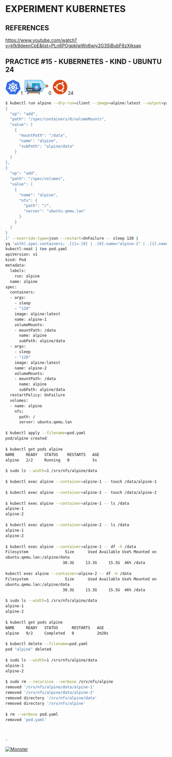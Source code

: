 # EXPERIMENT KUBERNETES

## REFERENCES

https://www.youtube.com/watch?v=kfk9deenCpE&list=PLn6POgpklwWo6wiy2G3SjBubF6zXjksap

## PRACTICE #15 - KUBERNETES - KIND - UBUNTU 24

[![Kubernetes](img/kubernetes.webp "Kubernetes")](https://kubernetes.io)1
[![Kind](img/kind.webp "Kind")](https://kind.sigs.k8s.io)0
[![Ubuntu](img/ubuntu.webp "Ubuntu")](https://ubuntu.com)24

```bash
$ kubectl run alpine --dry-run=client --image=alpine:latest --output=yaml --overrides='[
{
  "op": "add",
  "path": "/spec/containers/0/volumeMounts",
  "value": [
    {
      "mountPath": "/data",
      "name": "alpine",
      "subPath": "alpine/data"
    }
  ]
},
{
  "op": "add",
  "path": "/spec/volumes",
  "value": [
    {
      "name": "alpine",
      "nfs": {
        "path": "/",
        "server": "ubuntu.qemu.lan"
      }
    }
  ]
}
]' --override-type=json --restart=OnFailure -- sleep 120 |
yq 'with(.spec.containers; .[1]=.[0] | .[0].name="alpine-1" | .[1].name="alpine-2")' |
kubectl-neat | tee pod.yaml
apiVersion: v1
kind: Pod
metadata:
  labels:
    run: alpine
  name: alpine
spec:
  containers:
  - args:
    - sleep
    - "120"
    image: alpine:latest
    name: alpine-1
    volumeMounts:
    - mountPath: /data
      name: alpine
      subPath: alpine/data
  - args:
    - sleep
    - "120"
    image: alpine:latest
    name: alpine-2
    volumeMounts:
    - mountPath: /data
      name: alpine
      subPath: alpine/data
  restartPolicy: OnFailure
  volumes:
  - name: alpine
    nfs:
      path: /
      server: ubuntu.qemu.lan

$ kubectl apply --filename=pod.yaml
pod/alpine created

$ kubectl get pods alpine
NAME     READY   STATUS    RESTARTS   AGE
alpine   2/2     Running   0          5s

$ sudo ls --width=1 /srv/nfs/alpine/data

$ kubectl exec alpine --container=alpine-1 -- touch /data/alpine-1

$ kubectl exec alpine --container=alpine-2 -- touch /data/alpine-2

$ kubectl exec alpine --container=alpine-1 -- ls /data
alpine-1
alpine-2

$ kubectl exec alpine --container=alpine-2 -- ls /data
alpine-1
alpine-2

$ kubectl exec alpine --container=alpine-1 -- df -h /data
Filesystem                Size      Used Available Use% Mounted on
ubuntu.qemu.lan:/alpine/data
                         30.3G     13.3G     15.5G  46% /data

kubectl exec alpine --container=alpine-2 -- df -h /data
Filesystem                Size      Used Available Use% Mounted on
ubuntu.qemu.lan:/alpine/data
                         30.3G     13.3G     15.5G  46% /data

$ sudo ls --width=1 /srv/nfs/alpine/data
alpine-1
alpine-2

$ kubectl get pods alpine
NAME     READY   STATUS      RESTARTS   AGE
alpine   0/2     Completed   0          2m20s

$ kubectl delete --filename=pod.yaml
pod "alpine" deleted

$ sudo ls --width=1 /srv/nfs/alpine/data
alpine-1
alpine-2

$ sudo rm --recursive --verbose /srv/nfs/alpine
removed '/srv/nfs/alpine/data/alpine-1'
removed '/srv/nfs/alpine/data/alpine-2'
removed directory '/srv/nfs/alpine/data'
removed directory '/srv/nfs/alpine'

$ rm --verbose pod.yaml
removed 'pod.yaml'
```

&nbsp;

`-`

[![Monster](https://avatars.githubusercontent.com/u/47848582?s=96&v=4 "Boo!")](../README.md)

